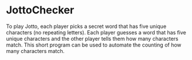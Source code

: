 # JottoChecker
To play Jotto, each player picks a secret word that has five unique characters (no repeating letters).
Each player guesses a word that has five unique characters and the other player tells them how many characters match.
This short program can be used to automate the counting of how many characters match.
